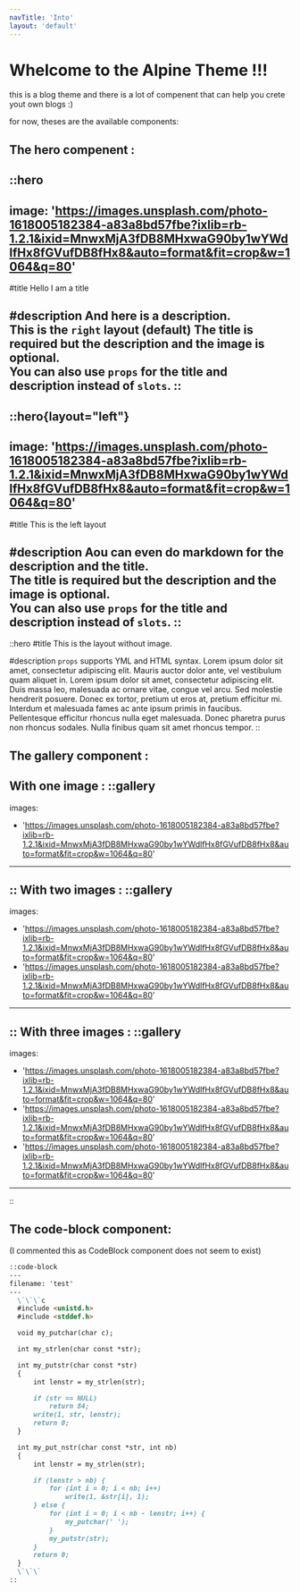 ```yaml
---
navTitle: 'Into'
layout: 'default'
---
```


# Whelcome to the Alpine Theme !!!

this is a blog theme and there is a lot of compenent that can help you crete yout own blogs :)

for now, theses are the available components:

## The hero compenent :
::hero
---
image: 'https://images.unsplash.com/photo-1618005182384-a83a8bd57fbe?ixlib=rb-1.2.1&ixid=MnwxMjA3fDB8MHxwaG90by1wYWdlfHx8fGVufDB8fHx8&auto=format&fit=crop&w=1064&q=80'
---
#title
Hello I am a title

#description
And here is a description.  
This is the `right` layout (default)
The title is required but the description and the image is optional.  
You can also use `props` for the title and description instead of `slots`.
::
--------------------------------------------------------------------------------
::hero{layout="left"}
---
image: 'https://images.unsplash.com/photo-1618005182384-a83a8bd57fbe?ixlib=rb-1.2.1&ixid=MnwxMjA3fDB8MHxwaG90by1wYWdlfHx8fGVufDB8fHx8&auto=format&fit=crop&w=1064&q=80'
---
#title
This is the left layout

#description
Aou can even do markdown for the description and the title.  
The title is required but the description and the image is optional.  
You can also use `props` for the title and description instead of `slots`.
::
--------------------------------------------------------------------------------
::hero
#title
This is the layout without image.

#description
`props` supports YML and HTML syntax.
Lorem ipsum dolor sit amet, consectetur adipiscing elit. Mauris auctor dolor ante, vel vestibulum quam aliquet in. Lorem ipsum dolor sit amet, consectetur adipiscing elit. Duis massa leo, malesuada ac ornare vitae, congue vel arcu. Sed molestie hendrerit posuere. Donec ex tortor, pretium ut eros at, pretium efficitur mi. Interdum et malesuada fames ac ante ipsum primis in faucibus. Pellentesque efficitur rhoncus nulla eget malesuada. Donec pharetra purus non rhoncus sodales. Nulla finibus quam sit amet rhoncus tempor. 
::

## The gallery component :
With one image :
::gallery
---
images:
  - 'https://images.unsplash.com/photo-1618005182384-a83a8bd57fbe?ixlib=rb-1.2.1&ixid=MnwxMjA3fDB8MHxwaG90by1wYWdlfHx8fGVufDB8fHx8&auto=format&fit=crop&w=1064&q=80'
---
::
With two images :
::gallery
---
images:
  - 'https://images.unsplash.com/photo-1618005182384-a83a8bd57fbe?ixlib=rb-1.2.1&ixid=MnwxMjA3fDB8MHxwaG90by1wYWdlfHx8fGVufDB8fHx8&auto=format&fit=crop&w=1064&q=80'
  - 'https://images.unsplash.com/photo-1618005182384-a83a8bd57fbe?ixlib=rb-1.2.1&ixid=MnwxMjA3fDB8MHxwaG90by1wYWdlfHx8fGVufDB8fHx8&auto=format&fit=crop&w=1064&q=80'
---
::
With three images :
::gallery
---
images:
  - 'https://images.unsplash.com/photo-1618005182384-a83a8bd57fbe?ixlib=rb-1.2.1&ixid=MnwxMjA3fDB8MHxwaG90by1wYWdlfHx8fGVufDB8fHx8&auto=format&fit=crop&w=1064&q=80'
  - 'https://images.unsplash.com/photo-1618005182384-a83a8bd57fbe?ixlib=rb-1.2.1&ixid=MnwxMjA3fDB8MHxwaG90by1wYWdlfHx8fGVufDB8fHx8&auto=format&fit=crop&w=1064&q=80'
  - 'https://images.unsplash.com/photo-1618005182384-a83a8bd57fbe?ixlib=rb-1.2.1&ixid=MnwxMjA3fDB8MHxwaG90by1wYWdlfHx8fGVufDB8fHx8&auto=format&fit=crop&w=1064&q=80'
---
::

## The code-block component:

(I commented this as CodeBlock component does not seem to exist)

```md
::code-block
---
filename: 'test'
---
  \`\`\`c
  #include <unistd.h>
  #include <stddef.h>

  void my_putchar(char c);

  int my_strlen(char const *str);

  int my_putstr(char const *str)
  {
      int lenstr = my_strlen(str);

      if (str == NULL)
          return 84;
      write(1, str, lenstr);
      return 0;
  }

  int my_put_nstr(char const *str, int nb)
  {
      int lenstr = my_strlen(str);

      if (lenstr > nb) {
          for (int i = 0; i < nb; i++)
              write(1, &str[i], 1);
      } else {
          for (int i = 0; i < nb - lenstr; i++) {
              my_putchar(' ');
          }
          my_putstr(str);
      }
      return 0;
  }
  \`\`\`
::
```
